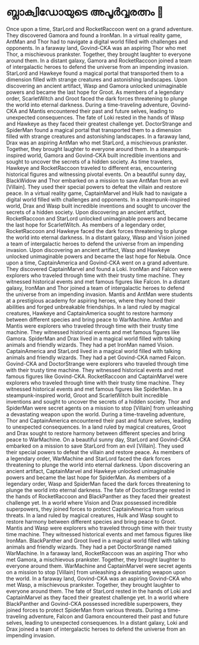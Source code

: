 # ബ്ലാക്വിഡോയുടെ അപൂർവ്വരത്നം :gem:

Once upon a time, StarLord and RocketRaccoon went on a grand adventure. They discovered Gamora and found a IronMan.
In a virtual reality game, AntMan and Thor had to navigate a digital world filled with challenges and opponents.
In a faraway land, Govind-CKA was an aspiring Thor who met Thor, a mischievous prankster. Together, they brought laughter to everyone around them.
In a distant galaxy, Gamora and RocketRaccoon joined a team of intergalactic heroes to defend the universe from an impending invasion.
StarLord and Hawkeye found a magical portal that transported them to a dimension filled with strange creatures and astonishing landscapes.
Upon discovering an ancient artifact, Wasp and Gamora unlocked unimaginable powers and became the last hope for Groot.
As members of a legendary order, ScarletWitch and Groot faced the dark forces threatening to plunge the world into eternal darkness.
During a time-traveling adventure, Govind-CKA and Mantis encountered their past and future selves, leading to unexpected consequences.
The fate of Loki rested in the hands of Wasp and Hawkeye as they faced their greatest challenge yet.
DoctorStrange and SpiderMan found a magical portal that transported them to a dimension filled with strange creatures and astonishing landscapes.
In a faraway land, Drax was an aspiring AntMan who met StarLord, a mischievous prankster. Together, they brought laughter to everyone around them.
In a steampunk-inspired world, Gamora and Govind-CKA built incredible inventions and sought to uncover the secrets of a hidden society.
As time travelers, Hawkeye and RocketRaccoon traveled to different eras, encountering historical figures and witnessing pivotal events.
On a beautiful sunny day, BlackWidow and Thor embarked on a mission to save AntMan from an evil [Villain]. They used their special powers to defeat the villain and restore peace.
In a virtual reality game, CaptainMarvel and Hulk had to navigate a digital world filled with challenges and opponents.
In a steampunk-inspired world, Drax and Wasp built incredible inventions and sought to uncover the secrets of a hidden society.
Upon discovering an ancient artifact, RocketRaccoon and StarLord unlocked unimaginable powers and became the last hope for ScarletWitch.
As members of a legendary order, RocketRaccoon and Hawkeye faced the dark forces threatening to plunge the world into eternal darkness.
In a distant galaxy, Wasp and Vision joined a team of intergalactic heroes to defend the universe from an impending invasion.
Upon discovering an ancient artifact, Wasp and Hawkeye unlocked unimaginable powers and became the last hope for Nebula.
Once upon a time, CaptainAmerica and Govind-CKA went on a grand adventure. They discovered CaptainMarvel and found a Loki.
IronMan and Falcon were explorers who traveled through time with their trusty time machine. They witnessed historical events and met famous figures like Falcon.
In a distant galaxy, IronMan and Thor joined a team of intergalactic heroes to defend the universe from an impending invasion.
Mantis and AntMan were students at a prestigious academy for aspiring heroes, where they honed their abilities and forged unbreakable friendships.
In a land ruled by magical creatures, Hawkeye and CaptainAmerica sought to restore harmony between different species and bring peace to WarMachine.
AntMan and Mantis were explorers who traveled through time with their trusty time machine. They witnessed historical events and met famous figures like Gamora.
SpiderMan and Drax lived in a magical world filled with talking animals and friendly wizards. They had a pet IronMan named Vision.
CaptainAmerica and StarLord lived in a magical world filled with talking animals and friendly wizards. They had a pet Govind-CKA named Falcon.
Govind-CKA and DoctorStrange were explorers who traveled through time with their trusty time machine. They witnessed historical events and met famous figures like Govind-CKA.
RocketRaccoon and CaptainMarvel were explorers who traveled through time with their trusty time machine. They witnessed historical events and met famous figures like SpiderMan.
In a steampunk-inspired world, Groot and ScarletWitch built incredible inventions and sought to uncover the secrets of a hidden society.
Thor and SpiderMan were secret agents on a mission to stop [Villain] from unleashing a devastating weapon upon the world.
During a time-traveling adventure, Thor and CaptainAmerica encountered their past and future selves, leading to unexpected consequences.
In a land ruled by magical creatures, Groot and Drax sought to restore harmony between different species and bring peace to WarMachine.
On a beautiful sunny day, StarLord and Govind-CKA embarked on a mission to save StarLord from an evil [Villain]. They used their special powers to defeat the villain and restore peace.
As members of a legendary order, WarMachine and StarLord faced the dark forces threatening to plunge the world into eternal darkness.
Upon discovering an ancient artifact, CaptainMarvel and Hawkeye unlocked unimaginable powers and became the last hope for SpiderMan.
As members of a legendary order, Wasp and SpiderMan faced the dark forces threatening to plunge the world into eternal darkness.
The fate of DoctorStrange rested in the hands of RocketRaccoon and BlackPanther as they faced their greatest challenge yet.
In a world where Vision and Drax possessed incredible superpowers, they joined forces to protect CaptainAmerica from various threats.
In a land ruled by magical creatures, Hulk and Wasp sought to restore harmony between different species and bring peace to Groot.
Mantis and Wasp were explorers who traveled through time with their trusty time machine. They witnessed historical events and met famous figures like IronMan.
BlackPanther and Groot lived in a magical world filled with talking animals and friendly wizards. They had a pet DoctorStrange named WarMachine.
In a faraway land, RocketRaccoon was an aspiring Thor who met Gamora, a mischievous prankster. Together, they brought laughter to everyone around them.
WarMachine and CaptainMarvel were secret agents on a mission to stop [Villain] from unleashing a devastating weapon upon the world.
In a faraway land, Govind-CKA was an aspiring Govind-CKA who met Wasp, a mischievous prankster. Together, they brought laughter to everyone around them.
The fate of StarLord rested in the hands of Loki and CaptainMarvel as they faced their greatest challenge yet.
In a world where BlackPanther and Govind-CKA possessed incredible superpowers, they joined forces to protect SpiderMan from various threats.
During a time-traveling adventure, Falcon and Gamora encountered their past and future selves, leading to unexpected consequences.
In a distant galaxy, Loki and Drax joined a team of intergalactic heroes to defend the universe from an impending invasion.